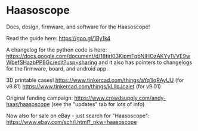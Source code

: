 # Haasoscope

Docs, design, firmware, and software for the Haasoscope!

Read the guide here: https://goo.gl/1Ry1k4 

A changelog for the python code is here: https://docs.google.com/document/d/18tjrI03KipmFqbNIHOzAKYy1VVE9wWbefSHazbPP8Gc/edit?usp=sharing and it also has pointers to changelogs for the firmware, board, and android app.

3D printable cases! 
https://www.tinkercad.com/things/aYq1lqRAyUU (for v8.81)
https://www.tinkercad.com/things/kLllpJcaiet (for v9.01)

Original funding campaign: https://www.crowdsupply.com/andy-haas/haasoscope (see the "updates" tab for lots of info)

Now also for sale on eBay - just search for "Haasoscope": https://www.ebay.com/sch/i.html?_nkw=haasoscope
